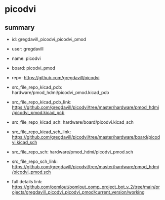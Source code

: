 # picodvi
 
## summary 
* id: gregdavill_picodvi_picodvi_pmod
* user: gregdavill
* name: picodvi
* board: picodvi_pmod
* repo: https://github.com/gregdavill/picodvi
* src_file_repo_kicad_pcb: hardware/pmod_hdmi/picodvi_pmod.kicad_pcb
* src_file_repo_kicad_pcb_link: https://github.com/gregdavill/picodvi/tree/master/hardware/pmod_hdmi/picodvi_pmod.kicad_pcb
* src_file_repo_kicad_sch: hardware/board/picodvi.kicad_sch
* src_file_repo_kicad_sch_link: https://github.com/gregdavill/picodvi/tree/master/hardware/board/picodvi.kicad_sch

* src_file_repo_sch: hardware/pmod_hdmi/picodvi_pmod.sch
* src_file_repo_sch_link: https://github.com/gregdavill/picodvi/tree/master/hardware/pmod_hdmi/picodvi_pmod.sch
* full details link: https://github.com/oomlout/oomlout_oomp_project_bot_v_2/tree/main/projects/gregdavill_picodvi_picodvi_pmod/current_version/working  







